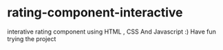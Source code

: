 # rating-component-interactive
interative rating component using HTML , CSS And Javascript :) Have fun trying the project
